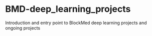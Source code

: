 # BMD-deep_learning_projects
Introduction and entry point to BlockMed deep learning projects and ongoing projects
